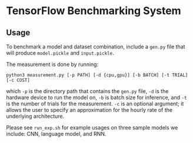 # TensorFlow Benchmarking System

## Usage

To benchmark a model and dataset combination, include a `gen.py` file that will produce `model.pickle` and `input.pickle`.

The measurement is done by running:
```
python3 measurement.py [-p PATH] [-d {cpu,gpu}] [-b BATCH] [-t TRIAL] [-c COST]
```

which `-p` is the directory path that contains the `gen.py` file, `-d` is the hardware device to run the model on, `-b` is batch size for inference, and `-t` is the number of trials for the measurement. `-c` is an optional argument; it allows the user to specify an approximation for the hourly rate of the underlying architecture.

Please see `run_exp.sh` for example usages on three sample models we include: CNN, language model, and RNN.
